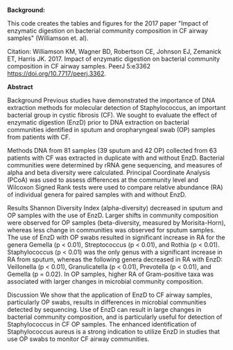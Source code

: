 **Background:**

This code creates the tables and figures for the 2017 paper "Impact of enzymatic digestion on bacterial community composition in CF airway samples" (Williamson et. al). 

Citation: Williamson KM, Wagner BD, Robertson CE, Johnson EJ, Zemanick ET, Harris JK. 2017. Impact of enzymatic digestion on bacterial community composition in CF airway samples. PeerJ 5:e3362 https://doi.org/10.7717/peerj.3362.

**Abstract**

Background
Previous studies have demonstrated the importance of DNA extraction methods for molecular detection of Staphylococcus, an important bacterial group in cystic fibrosis (CF). We sought to evaluate the effect of enzymatic digestion (EnzD) prior to DNA extraction on bacterial communities identified in sputum and oropharyngeal swab (OP) samples from patients with CF.

Methods
DNA from 81 samples (39 sputum and 42 OP) collected from 63 patients with CF was extracted in duplicate with and without EnzD. Bacterial communities were determined by rRNA gene sequencing, and measures of alpha and beta diversity were calculated. Principal Coordinate Analysis (PCoA) was used to assess differences at the community level and Wilcoxon Signed Rank tests were used to compare relative abundance (RA) of individual genera for paired samples with and without EnzD.

Results
Shannon Diversity Index (alpha-diversity) decreased in sputum and OP samples with the use of EnzD. Larger shifts in community composition were observed for OP samples (beta-diversity, measured by Morisita-Horn), whereas less change in communities was observed for sputum samples. The use of EnzD with OP swabs resulted in significant increase in RA for the genera Gemella (p < 0.01), Streptococcus (p < 0.01), and Rothia (p < 0.01). Staphylococcus (p < 0.01) was the only genus with a significant increase in RA from sputum, whereas the following genera decreased in RA with EnzD: Veillonella (p < 0.01), Granulicatella (p < 0.01), Prevotella (p < 0.01), and Gemella (p = 0.02). In OP samples, higher RA of Gram-positive taxa was associated with larger changes in microbial community composition.

Discussion
We show that the application of EnzD to CF airway samples, particularly OP swabs, results in differences in microbial communities detected by sequencing. Use of EnzD can result in large changes in bacterial community composition, and is particularly useful for detection of Staphylococcus in CF OP samples. The enhanced identification of Staphylococcus aureus is a strong indication to utilize EnzD in studies that use OP swabs to monitor CF airway communities.

